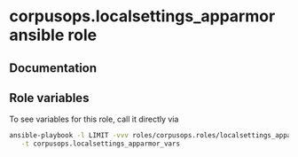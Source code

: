 # corpusops.localsettings_apparmor ansible role
## Documentation

## Role variables
To see variables for this role, call it directly via
```bash
ansible-playbook -l LIMIT -vvv roles/corpusops.roles/localsettings_apparmor/role.yml \
   -t corpusops.localsettings_apparmor_vars
```
